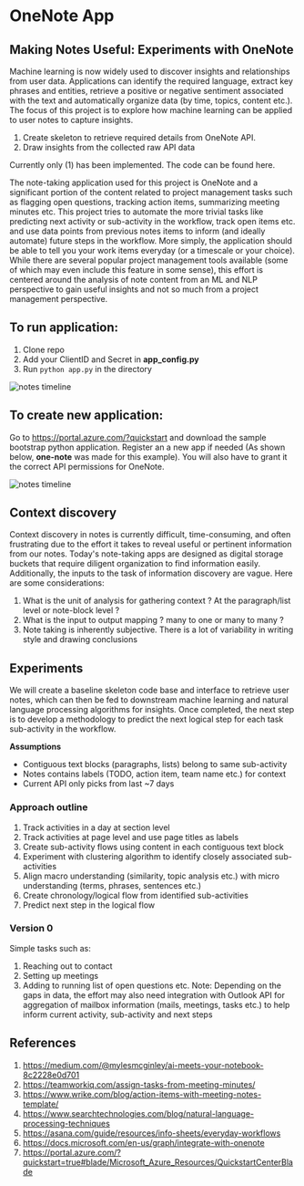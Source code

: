 # OneNote App

## Making Notes Useful: Experiments with OneNote
Machine learning is now widely used to discover insights and relationships from user data. Applications can identify the required language, extract key phrases and entities, retrieve a positive or negative sentiment associated with the text and automatically organize data (by time, topics, content etc.). The focus of this project is to explore how machine learning can be applied to user notes to capture insights.

1. Create skeleton to retrieve required details from OneNote API.
2. Draw insights from the collected raw API data

Currently only (1) has been implemented. The code can be found here.

The note-taking application used for this project is OneNote and a significant portion of the content related to project management tasks such as flagging open questions, tracking action items, summarizing meeting minutes etc. This project tries to automate the more trivial tasks like predicting next activity or sub-activity in the workflow, track open items etc. and use data points from previous notes items to inform (and ideally automate) future steps in the workflow. More simply, the application should be able to tell you your work items everyday (or a timescale or your choice). While there are several popular project management tools available (some of which may even include this feature in some sense), this effort is centered around the analysis of note content from an ML and NLP perspective to gain useful insights and not so much from a project management perspective.

## To run application:  
1. Clone repo 
2. Add your ClientID and Secret in **app_config.py**
3. Run ```python app.py``` in the directory

![notes timeline](https://github.com/siddharthnarayanan/one-note-manager/blob/siddharth_dev/docs/ui_1.jpg)

## To create new application:
Go to https://portal.azure.com/?quickstart and download the sample bootstrap python application. Register an a new app if needed (As shown below, **one-note** was made for this example). You will also have to grant it the correct API permissions for OneNote.

![notes timeline](https://github.com/siddharthnarayanan/one-note-manager/blob/siddharth_dev/docs/azure_api.png)

## Context discovery
Context discovery in notes is currently difficult, time-consuming, and often frustrating due to the effort it takes to reveal useful or pertinent information from our notes. Today's note-taking apps are designed as digital storage buckets that require diligent organization to find information easily. Additionally, the inputs to the task of information discovery are vague. Here are some considerations:
1. What is the unit of analysis for gathering context ? At the paragraph/list level or note-block level ?
2. What is the input to output mapping ? many to one or many to many ?
3. Note taking is inherently subjective. There is a lot of variability in writing style and drawing conclusions

## Experiments
We will create a baseline skeleton code base and interface to retrieve user notes, which can then be fed to downstream machine learning and natural language processing algorithms for insights. Once completed, the next step is to develop a methodology to predict the next logical step for each task sub-activity in the workflow.

**Assumptions**
* Contiguous text blocks (paragraphs, lists) belong to same sub-activity
* Notes contains labels (TODO, action item, team name etc.) for context
* Current API only picks from last ~7 days

### Approach outline
1. Track activities in a day at section level
2. Track activities at page level and use page titles as labels
3. Create sub-activity flows using content in each contiguous text block
4. Experiment with clustering algorithm to identify closely associated sub-activities
5. Align macro understanding (similarity, topic analysis etc.) with micro understanding (terms, phrases, sentences etc.)
6. Create chronology/logical flow from identified sub-activities
7. Predict next step in the logical flow

### Version 0
Simple tasks such as:
1. Reaching out to contact
2. Setting up meetings
3. Adding to running list of open questions etc.
Note: Depending on the gaps in data, the effort may also need integration with Outlook API for aggregation of mailbox information (mails, meetings, tasks etc.) to help inform current activity, sub-activity and next steps

## References
1. https://medium.com/@mylesmcginley/ai-meets-your-notebook-8c2228e0d701
2. https://teamworkiq.com/assign-tasks-from-meeting-minutes/
3. https://www.wrike.com/blog/action-items-with-meeting-notes-template/
4. https://www.searchtechnologies.com/blog/natural-language-processing-techniques
5. https://asana.com/guide/resources/info-sheets/everyday-workflows
6. https://docs.microsoft.com/en-us/graph/integrate-with-onenote
7. https://portal.azure.com/?quickstart=true#blade/Microsoft_Azure_Resources/QuickstartCenterBlade


